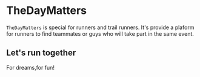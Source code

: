 # TheDayMatters
`TheDayMatters` is special for runners and trail runners.
It's provide a plaform for runners to find teammates or guys who will take part in the same event.

## Let's run together
For dreams,for fun!

